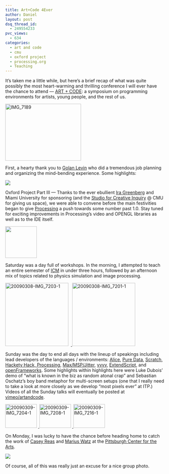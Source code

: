 ```yaml
---
title: Art+Code 4Ever
author: Daniel
layout: post
dsq_thread_id:
  - 249554233
pvc_views:
  - 634
categories:
  - art and code
  - cmu
  - oxford project
  - processing.org
  - Teaching
---
```

<p>It&#8217;s taken me a little while, but here&#8217;s a brief recap of what was quite possibly the most heart-warming and thrilling conference I will ever have the chance to attend &#8212; <a href="http://artandcode.ning.com/">ART + CODE</a>: a symposium on programming environments for artists, young people, and the rest of us. </p>
<p><a href="http://www.flickr.com/photos/shiffman/3334083196/" title="IMG_7189 by shiffman, on Flickr"><img src="http://farm4.static.flickr.com/3618/3334083196_08752c0905_m.jpg" width="240" height="180" alt="IMG_7189" /></a></p>
<p>First, a hearty thank you to <a href="http://www.flong.com/">Golan Levin</a> who did a tremendous job planning and organizing the mind-bending experience.   Some highlights:</p>
<p><a href="http://www.flickr.com/photos/golanlevin/3334070560/"><img src="http://farm4.static.flickr.com/3344/3334070560_d21c18f3ce_m.jpg"/></a></p>
<p>Oxford Project Part III &#8212; Thanks to the ever ebullient <a href="http://iragreenberg.net/">Ira Greenberg</a> and Miami University for sponsoring (and the <a href="http://www.cmu.edu/studio/">Studio for Creative Inquiry</a> @ CMU for giving us space), we were able to convene before the main festivities began to give <a href="http://www.processing.org">Processing</a> a push towards some number past 1.0.   Stay tuned for exciting improvements in Processing&#8217;s video and OPENGL libraries as well as to the IDE itself.</p>
<p><a href="http://www.flickr.com/photos/ajstarks/3338036174/"><img src="http://farm4.static.flickr.com/3561/3338036174_e8b5bb0deb_m.jpg"/ width=100/></a></p>
<p>Saturday was a day full of workshops.  In the morning, I attempted to teach an entire semester of <a href="http://itp.nyu.edu/varwiki/Syllabus/ICM-All-F08">ICM</a> in under three hours, followed by an afternoon mix of topics related to physics simulation and image processing.</p>
<p><a href="http://www.flickr.com/photos/shiffman/3362659805/" title="20090308-IMG_7203-1 by shiffman, on Flickr"><img src="http://farm4.static.flickr.com/3605/3362659805_f98049e312_m.jpg" width="200" alt="20090308-IMG_7203-1" /></a> &nbsp;<a href="http://www.flickr.com/photos/shiffman/3362658731/" title="20090308-IMG_7201-1 by shiffman, on Flickr"> <img src="http://farm4.static.flickr.com/3635/3362658731_e9c4e95cd0_m.jpg" width="200" alt="20090308-IMG_7201-1" /></a></p>
<p>Sunday was the day to end all days with the lineup of speakings including lead developers of the languages / environments: <a href="http://www.alice.org/">Alice</a>, <a href="http://puredata.info/">Pure Data</a>, <a href="http://scratch.mit.edu/">Scratch</a>, <a href="http://hacketyhack.net/">Hackety Hack, </a><a href="http://www.processing.org">Processing</a>, <a href="http://www.cycling74.com/">Max/MSP/Jitter</a>, <a href="http://vvvv.org/">vvvv</a>, <a href="http://blog.drwoohoo.com/?cat=113">ExtendScript</a>, and <a href="http://www.openframeworks.cc/">openFrameworks</a>.   Some highlights within highlights here were Luke Dubois&#8217; demo of &#8220;what is known in the biz as random atonal crap&#8221; and Sebastian Oschatz&#8217;s boy band metaphor for multi-screen setups (one that I really need to take a look at more closely as we develop &#8220;most pixels ever&#8221; at ITP.)  Videos of all the Sunday talks will eventually be posted at <a href="http://www.vimeo.com/artandcode">vimeo/artandcode</a>.</p>
<p><a href="http://www.flickr.com/photos/shiffman/3362660913/" title="20090309-IMG_7204-1 by shiffman, on Flickr"><img src="http://farm4.static.flickr.com/3468/3362660913_5c5123c41f_t.jpg" width="100" height="75" alt="20090309-IMG_7204-1" /></a> <a href="http://www.flickr.com/photos/shiffman/3363481466/" title="20090309-IMG_7208-1 by shiffman, on Flickr">&nbsp;<img src="http://farm4.static.flickr.com/3654/3363481466_a7de950d95_t.jpg" width="100" height="75" alt="20090309-IMG_7208-1" /></a> <a href="http://www.flickr.com/photos/shiffman/3362667375/" title="20090309-IMG_7216-1 by shiffman, on Flickr">&nbsp;<img src="http://farm4.static.flickr.com/3464/3362667375_4e0a5b6d4e_t.jpg" width="100" height="75" alt="20090309-IMG_7216-1" /></a></p>
<p>On Monday, I was lucky to have the chance before heading home to catch the work of <a href="http://reas.com/">Casey Reas</a> and <a href="http://www.unlekker.net/">Marius Watz</a> at the <a href="http://www.pittsburgharts.org/index.php">Pittsburgh Center for the Arts</a>.</p>
<p><a href="http://www.flickr.com/photos/golanlevin/3344190502/"><img src="http://farm4.static.flickr.com/3586/3344190502_b06e833ccb_m.jpg"/></a></p>
<p>Of course, all of this was really just an excuse for a nice group photo.</p>
